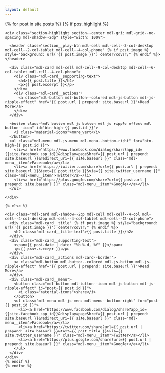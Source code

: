```yaml
---
layout: default
---
```

<div class="page-content">
  <div class="mdl-grid">
    {% for post in site.posts %}
    {% if post.highlight %}

    <div class="section-highlight section--center mdl-grid mdl-grid--no-spacing mdl-shadow--2dp" style="width: 100%">

      <header class="section__play-btn mdl-cell mdl-cell--3-col-desktop mdl-cell--2-col-tablet mdl-cell--4-col-phone" {% if post.image %} style="background: url('{{ post.image }}') center/cover;" {% endif %}></header>

      <div class="mdl-card mdl-cell mdl-cell--9-col-desktop mdl-cell--6-col-tablet mdl-cell--4-col-phone">
        <div class="mdl-card__supporting-text">
          <h4>{{ post.title }}</h4>
          <p>{{ post.excerpt }}</p>
        </div>
        <div class="mdl-card__actions">
          <a class="mdl-button mdl-button--colored mdl-js-button mdl-js-ripple-effect" href="{{ post.url | prepend: site.baseurl }}">Read More</a>
        </div>
      </div>

      <button class="mdl-button mdl-js-button mdl-js-ripple-effect mdl-button--icon" id="btn-high-{{ post.id }}">
        <i class="material-icons">more_vert</i>
      </button>
      <ul class="mdl-menu mdl-js-menu mdl-menu--bottom-right" for="btn-high-{{ post.id }}">
        <li><a href="https://www.facebook.com/dialog/share?app_id={{site.facebook_app_id}}&display=page&href={{ post.url | prepend: site.baseurl }}&redirect_uri={{ site.baseurl }}" class="mdl-menu__item">Facebook</a></li>
        <li><a href="https://twitter.com/share?url={{ post.url | prepend: site.baseurl }}&text={{ post.title }}&via={{ site.twitter_username }}" class="mdl-menu__item">Twitter</a></li>
        <li><a href="https://plus.google.com/share?url={{ post.url | prepend: site.baseurl }}" class="mdl-menu__item">Google+</a></li>
      </ul>

    </div>

    {% else %}

    <div class="mdl-card mdl-shadow--2dp mdl-cell mdl-cell--4-col mdl-cell--4-col-desktop mdl-cell--4-col-tablet mdl-cell--12-col-phone">
      <div class="mdl-card__title" {% if post.image %} style="background: url('{{ post.image }}') center/cover;" {% endif %}>
        <h2 class="mdl-card__title-text">{{ post.title }}</h2>
      </div>
      <div class="mdl-card__supporting-text">
        <span>{{ post.date | date: "%b %-d, %Y" }}</span>
        <p>{{ post.excerpt }}</p>
      </div>
      <div class="mdl-card__actions mdl-card--border">
        <a class="mdl-button mdl-button--colored mdl-js-button mdl-js-ripple-effect" href="{{ post.url | prepend: site.baseurl }}">Read More</a>
      </div>
      <div class="mdl-card__menu">
        <button class="mdl-button mdl-button--icon mdl-js-button mdl-js-ripple-effect" id="post-{{ post.id }}">
          <i class="material-icons">share</i>
        </button>
        <ul class="mdl-menu mdl-js-menu mdl-menu--bottom-right" for="post-{{ post.id }}">
          <li><a href="https://www.facebook.com/dialog/share?app_id={{site.facebook_app_id}}&display=page&href={{ post.url | prepend: site.baseurl }}&redirect_uri={{ site.baseurl }}" class="mdl-menu__item">Facebook</a></li>
          <li><a href="https://twitter.com/share?url={{ post.url | prepend: site.baseurl }}&text={{ post.title }}&via={{ site.twitter_username }}" class="mdl-menu__item">Twitter</a></li>
          <li><a href="https://plus.google.com/share?url={{ post.url | prepend: site.baseurl }}" class="mdl-menu__item">Google+</a></li>
        </ul>
      </div>
    </div>
    {% endif %}
    {% endfor %}

  </div>
</div>
